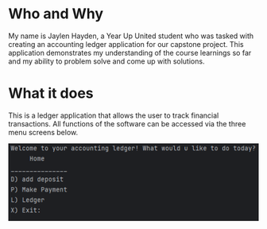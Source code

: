 # Who and Why
My name is Jaylen Hayden, a Year Up United student who was tasked with creating an accounting ledger application for our capstone project. This application demonstrates
my understanding of the course learnings so far and my ability to problem solve and come up with solutions.

# What it does
This is a ledger application that allows the user to track financial transactions. All functions of the software can be accessed via the three menu screens below.

![image alt](https://github.com/Jaylenh47-stack/accounting-ledger/blob/771b5e419d6f193cb6a3015f3682e8caf1c6d5c4/homeMenu.PNG) 

